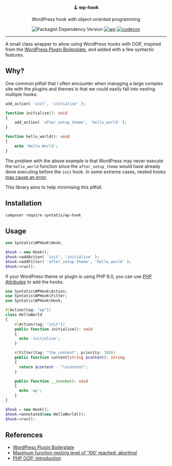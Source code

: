 <div align="center">
  <strong>🪝 wp-hook</strong>
  <p>WordPress hook with object-oriented programming</p>

  ![Packagist Dependency Version](https://img.shields.io/packagist/dependency-v/syntatis/wp-hook/php?color=%237A86B8) [![wp](https://github.com/syntatis/wp-hook/actions/workflows/wp.yml/badge.svg)](https://github.com/syntatis/wp-hook/actions/workflows/wp.yml) [![codecov](https://codecov.io/gh/syntatis/wp-hook/graph/badge.svg?token=04HZ3BRM19)](https://codecov.io/gh/syntatis/wp-hook)
</div>

---

A small class wrapper to allow using WordPress hooks with OOP, inspired from the [WordPress Plugin Boilerplate](https://wppb.me/), and added with a few syntactic features.

## Why?

One common pitfall that I often encounter when managing a large complex site with the plugins and themes is that we could easily fall into nesting multiple hooks:

```php
add_action( 'init', 'initialise' );

function initialise(): void
{
	add_action( 'after_setup_theme', 'hello_world' );
}

function hello_world(): void
{
    echo 'Hello World';
}
```

The problem with the above example is that WordPress may never execute the `hello_world` function since the `after_setup_theme` would have already done executing before the `init` hook. In some extreme cases, nested hooks [may cause an error](https://wordpress.stackexchange.com/questions/147505/wp-insert-posts-fatal-error-maximum-function-nesting-level-of-100-reached-ab).

This library aims to help minimising this pitfall.

## Installation

```sh
composer require syntatis/wp-hook
```

## Usage

```php
use Syntatis\WPHook\Hook;

$hook = new Hook();
$hook->addAction( 'init', 'initialise' );
$hook->addFilter( 'after_setup_theme', 'hello_world' );
$hook->run();
```

If your WordPress theme or plugin is using PHP 8.0, you can use [PHP Attributes](https://www.php.net/manual/en/language.attributes.overview.php) to add the hooks.

```php
use Syntatis\WPHook\Action;
use Syntatis\WPHook\Filter;
use Syntatis\WPHook\Hook;

#[Action(tag: "wp")]
class HelloWorld
{
    #[Action(tag: "init")]
    public function initialise(): void
    {
      echo 'initialise';
    }

    #[Filter(tag: "the_content", priority: 100)]
    public function content(string $content): string
    {
      return $content . "\ncontent";
    }

    public function __invoke(): void
    {
      echo 'wp';
    }
}

$hook = new Hook();
$hook->annotated(new HelloWorld());
$hook->run();
```

## References

- [WordPress Plugin Boilerplate](https://wppb.me/)
- [Maximum function nesting level of '100' reached, aborting!](https://wordpress.stackexchange.com/questions/147505/wp-insert-posts-fatal-error-maximum-function-nesting-level-of-100-reached-ab)
- [PHP OOP: Introduction](https://phptherightway.com/#object-oriented-programming)
